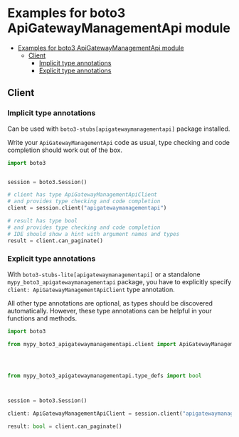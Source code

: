 <a id="examples-for-boto3-apigatewaymanagementapi-module"></a>

# Examples for boto3 ApiGatewayManagementApi module

- [Examples for boto3 ApiGatewayManagementApi module](#examples-for-boto3-apigatewaymanagementapi-module)
  - [Client](#client)
    - [Implicit type annotations](#implicit-type-annotations)
    - [Explicit type annotations](#explicit-type-annotations)

<a id="client"></a>

## Client

<a id="implicit-type-annotations"></a>

### Implicit type annotations

Can be used with `boto3-stubs[apigatewaymanagementapi]` package installed.

Write your `ApiGatewayManagementApi` code as usual, type checking and code
completion should work out of the box.

```python
import boto3


session = boto3.Session()

# client has type ApiGatewayManagementApiClient
# and provides type checking and code completion
client = session.client("apigatewaymanagementapi")

# result has type bool
# and provides type checking and code completion
# IDE should show a hint with argument names and types
result = client.can_paginate()
```

<a id="explicit-type-annotations"></a>

### Explicit type annotations

With `boto3-stubs-lite[apigatewaymanagementapi]` or a standalone
`mypy_boto3_apigatewaymanagementapi` package, you have to explicitly specify
`client: ApiGatewayManagementApiClient` type annotation.

All other type annotations are optional, as types should be discovered
automatically. However, these type annotations can be helpful in your functions
and methods.

```python
import boto3

from mypy_boto3_apigatewaymanagementapi.client import ApiGatewayManagementApiClient




from mypy_boto3_apigatewaymanagementapi.type_defs import bool



session = boto3.Session()

client: ApiGatewayManagementApiClient = session.client("apigatewaymanagementapi")

result: bool = client.can_paginate()
```
